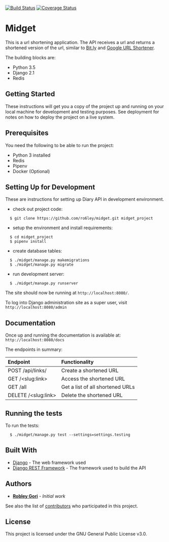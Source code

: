 [![Build Status](https://travis-ci.org/ro6ley/midget.svg?branch=master)](https://travis-ci.org/ro6ley/midget) [![Coverage Status](https://coveralls.io/repos/github/ro6ley/midget/badge.svg?branch=master)](https://coveralls.io/github/ro6ley/midget?branch=master)

# Midget

This is a url shortening application. The API receives a url and returns a shortened version
of the url, similar to [Bit.ly](http://bit.ly) and [Google URL Shortener](http://goo.gl).

The building blocks are:

* Python 3.5
* Django 2.1
* Redis

## Getting Started

These instructions will get you a copy of the project up and running on your local machine for development and testing purposes. See deployment for notes on how to deploy the project on a live system.

## Prerequisites

You need the following to be able to run the project:
* Python 3 installed
* Redis
* Pipenv
* Docker (Optional)

## Setting Up for Development

These are instructions for setting up Diary API in development environment.

* check out project code:
```
  $ git clone https://github.com/ro6ley/midget.git midget_project
```

* setup the environment and install requirements:
```
  $ cd midget_project
  $ pipenv install
```

* create database tables:
```
  $ ./midget/manage.py makemigrations
  $ ./midget/manage.py migrate
```

* run development server:
```
  $ ./midget/manage.py runserver
```

The site should now be running at `http://localhost:8080/`.

To log into Django administration site as a super user,
visit `http://localhost:8080/admin`

## Documentation

Once up and running the documentation is available at: `http://localhost:8080/docs`

The endpoints in summary:

| Endpoint                 | Functionality                      |
|:------------------------ |:---------------------------------- |
| POST /api/links/         | Create a shortened URL             |
| GET /\<slug:link>        | Access the shortened URL           |
| GET /all                 | Get a list of all shortened URLs   |
| DELETE /\<slug:link>     | Delete the shortened URL           |


## Running the tests

To run the tests:

```
  $ ./midget/manage.py test --settings=settings.testing
```


## Built With

* [Django](https://www.djangoproject.com/) - The web framework used
* [Django REST Framework](http://www.django-rest-framework.org/) - The framework used to build the API

## Authors

* **[Robley Gori](https://github.com/ro6ley)** - *Initial work*

See also the list of [contributors](https://github.com/ro6ley/midget/contributors) who participated in this project.

## License

This project is licensed under the GNU General Public License v3.0.
